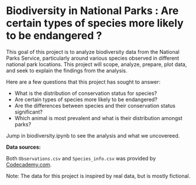 
# Biodiversity in National Parks : Are certain types of species more likely to be endangered ? 

This goal of this project is to analyze biodiversity data from the National Parks Service, particularly around various species observed in different national park locations.
This project will scope, analyze, prepare, plot data, and seek to explain the findings from the analysis.

Here are a few questions that this project has sought to answer:

- What is the distribution of conservation status for species?
- Are certain types of species more likely to be endangered?
- Are the differences between species and their conservation status significant?
- Which animal is most prevalent and what is their distribution amongst parks?

Jump in biodiversity.ipynb to see the analysis and what we uncovereed.

**Data sources:**

Both `Observations.csv` and `Species_info.csv` was provided by [Codecademy.com](https://www.codecademy.com).

Note: The data for this project is inspired by real data, but is mostly fictional.
